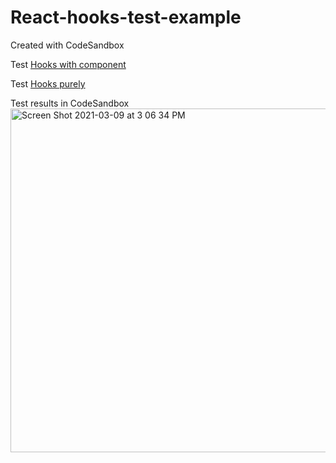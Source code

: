 # React-hooks-test-example
Created with CodeSandbox

Test [Hooks with component](https://codesandbox.io/s/silent-cloud-7m3sk?file=/src/__tests__/TodoList-test.js)

Test [Hooks purely](https://codesandbox.io/s/silent-cloud-7m3sk?file=/src/__tests__/useToggleSelectionSet-test.js)

Test results in CodeSandbox
<br>
<img width="550" alt="Screen Shot 2021-03-09 at 3 06 34 PM" src="https://user-images.githubusercontent.com/52427478/110550734-0c7a2980-80e9-11eb-83f8-651bcc85d5d6.png">


